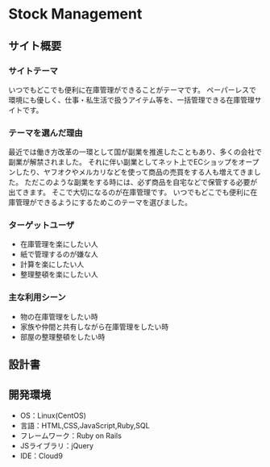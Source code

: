 # Stock Management

## サイト概要
### サイトテーマ
いつでもどこでも便利に在庫管理ができることがテーマです。
ペーパーレスで環境にも優しく、仕事・私生活で扱うアイテム等を、一括管理できる在庫管理サイトです。

### テーマを選んだ理由
最近では働き方改革の一環として国が副業を推進したこともあり、多くの会社で副業が解禁されました。
それに伴い副業としてネット上でECショップをオープンしたり、ヤフオクやメルカリなどを使って商品の売買をする人も増えてきました。
ただこのような副業をする時には、必ず商品を自宅などで保管する必要が出てきます。
そこで大切になるのが在庫管理です。
いつでもどこでも便利に在庫管理ができるようにするためこのテーマを選びました。

### ターゲットユーザ
- 在庫管理を楽にしたい人
- 紙で管理するのが嫌な人
- 計算を楽にしたい人
- 整理整頓を楽にしたい人


### 主な利用シーン
- 物の在庫管理をしたい時
- 家族や仲間と共有しながら在庫管理をしたい時
- 部屋の整理整頓をしたい時


## 設計書


## 開発環境
- OS：Linux(CentOS)
- 言語：HTML,CSS,JavaScript,Ruby,SQL
- フレームワーク：Ruby on Rails
- JSライブラリ：jQuery
- IDE：Cloud9
